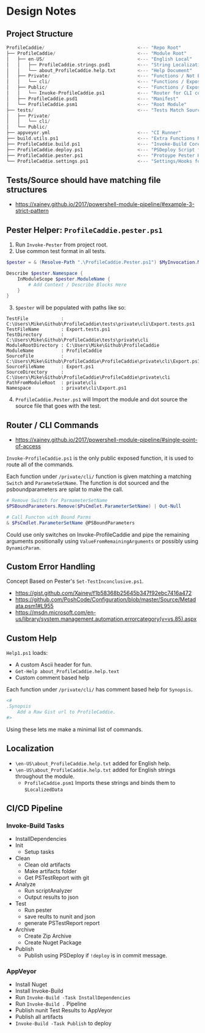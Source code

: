 # Design Notes


## Project Structure

```dart
ProfileCaddie/                                  <--- "Repo Root"
├── ProfileCaddie/                              <--- "Module Root"
│   ├── en-US/                                  <--- "English Local"
│   │   ├── ProfileCaddie.strings.psd1          <--- "String Localization"
│   │   └── about_ProfileCaddie.help.txt        <--- "Help Document"
│   ├── Private/                                <--- "Functions / Not Exposed"
│   │   └── cli/                                <--- "Functions / Exposed Through Invoke- Router"
│   ├── Public/                                 <--- "Functions / Exposed"
│   │   └── Invoke-ProfileCaddie.ps1            <--- "Router for CLI commands"
│   ├── ProfileCaddie.psd1                      <--- "Manifest"
│   └── ProfileCaddie.psm1                      <--- "Root Module"
├── tests/                                      <--- "Tests Match Source Structure"
│   ├── Private/
│   │   └── cli/
│   └── Public/
├── appveyor.yml                                <--- "CI Runner"
├── build.utils.ps1                             <--- "Extra Functions Not in BuildHelpers"
├── ProfileCaddie.build.ps1                     <--- "Invoke-Build Core Tasks"
├── ProfileCaddie.deploy.ps1                    <--- "PSDeploy Script for PSGallery"
├── ProfileCaddie.pester.ps1                    <--- "Protoype Pester Helper"
└── ProfileCaddie.settings.ps1                  <--- "Settings/Hooks for Invoke-Build"
```

## Tests/Source should have matching file structures

- https://xainey.github.io/2017/powershell-module-pipeline/#example-3-strict-pattern

## Pester Helper: `ProfileCaddie.pester.ps1`

1. Run `Invoke-Pester` from project root.
2. Use common test format in all tests.

```powershell
$pester = & (Resolve-Path ".\ProfileCaddie.Pester.ps1") $MyInvocation.MyCommand.Path

Describe $pester.Namespace {
    InModuleScope $pester.ModuleName {
        # Add Context / Describe Blocks Here
    }
}
```

3. `$pester` will be populated with paths like so:

```
TestFile            : C:\Users\Mike\Github\ProfileCaddie\tests\private\cli\Export.tests.ps1
TestFileName        : Export.tests.ps1
TestDirectory       : C:\Users\Mike\Github\ProfileCaddie\tests\private\cli
ModuleRootDirectory : C:\Users\Mike\Github\ProfileCaddie
ModuleName          : ProfileCaddie
SourceFile          : C:\Users\Mike\Github\ProfileCaddie\ProfileCaddie\private\cli\Export.ps1
SourceFileName      : Export.ps1
SourceDirectory     : C:\Users\Mike\Github\ProfileCaddie\ProfileCaddie\private\cli
PathFromModuleRoot  : private\cli
Namespace           : private\cli\Export.ps1
```

4. `ProfileCaddie.Pester.ps1` will Import the module and dot source the source file that goes with the test.

## Router / CLI Commands

- https://xainey.github.io/2017/powershell-module-pipeline/#single-point-of-access

`Invoke-ProfileCaddie.ps1` is the only public exposed function, it is used to route all of the commands.

Each function under `/private/cli/` function is given matching a matching `Switch` and `ParameteSetName`.
The function is dot sourced and the psboundparameters are splat to make the call.

```powershell
# Remove Switch for ParmameterSetName
$PSBoundParameters.Remove($PsCmdlet.ParameterSetName) | Out-Null

# Call Functon with Bound Parms
& $PsCmdlet.ParameterSetName @PSBoundParameters
```

Could use only switches on Invoke-ProfileCaddie and pipe the remaining arguments positionally using `ValueFromRemainingArguments`
or possibly using `DynamicParam`.

## Custom Error Handling

Concept Based on Pester's `Set-TestInconclusive.ps1`.

- https://gist.github.com/Xainey/f1b58368b25645b347f92ebc7416a472
- https://github.com/PoshCode/Configuration/blob/master/Source/Metadata.psm1#L955
- https://msdn.microsoft.com/en-us/library/system.management.automation.errorcategory(v=vs.85).aspx

## Custom Help

`Help1.ps1` loads:

- A custom Ascii header for fun.
- `Get-Help about_ProfileCaddie.help.text`
- Custom comment based help

Each function under `/private/cli/` has comment based help for `Synopsis`.

```powershell
<#
.Synopsis
    Add a Raw Gist url to ProfileCaddie.
#>
```

Using these lets me make a minimal list of commands.

## Localization

- `\en-US\about_ProfileCaddie.help.txt` added for English help.
- `\en-US\about_ProfileCaddie.help.txt` added for English strings throughout the module.
    - `ProfileCaddie.psm1` Imports these strings and binds them to `$LocalizedData`

## CI/CD Pipeline

### Invoke-Build Tasks

- InstallDependencies
- Init
    - Setup tasks
- Clean
    - Clean old artifacts
    - Make artifacts folder
    - Get PSTestReport with git
- Analyze
    - Run scriptAnalyzer
    - Output results to json
- Test
    - Run pester
    - save reults to nunit and json
    - generate PSTestReport report
- Archive
    - Create Zip Archive
    - Create Nuget Package
- Publish
    - Publish using PSDeploy if `!deploy` is in commit message.

### AppVeyor

- Install Nuget
- Install Invoke-Build
- Run `Invoke-Build -Task InstallDependencies`
- Run `Invoke-Build .` Pipeline
- Publish nunit Test Results to AppVeyor
- Publish all artifacts
- `Invoke-Build -Task Publish`  to deploy